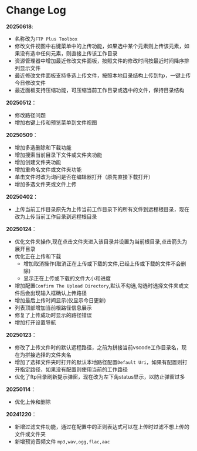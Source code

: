 # Change Log

**20250618**:
- 名称改为`FTP Plus Toolbox`
- 修改文件视图中右键菜单中的上传功能，如果选中某个元素则上传该元素，如果没有选中任何元素，则直接上传该工作目录
- 资源管理器中增加最近修改文件面板，按照文件的修改时间按最近时间降序排列显示文件
- 最近修改文件面板支持多选上传文件，按照本地目录结构上传到ftp，一键上传今日修改文件
- 最近面板支持压缩功能，可压缩当前工作目录或选中的文件，保持目录结构

**20250512**：
- 修改路径问题
- 增加右键上传和预览菜单到文件视图

**20250509**：
- 增加多选删除和下载功能
- 增加搜索当前目录下文件或文件夹功能
- 增加创建文件夹功能
- 增加重命名文件或文件夹功能
- 单击文件时改为询问是否在编辑器打开（原先直接下载打开）
- 增加多选文件夹或文件上传

**20250402**：
- 上传当前工作目录原先为上传当前工作目录下的所有文件到远程根目录，现在改为上传当前工作目录到远程根目录

**20250124**：
- 优化文件夹操作,现在点击文件夹进入该目录并设置为当前根目录,点击箭头为展开目录
- 优化正在上传和下载
  - 增加取消操作(取消正在上传或下载的文件,已经上传或下载的文件不会删除)
  - 显示正在上传或下载的文件大小和进度
- 增加配置`Confirm The Upload Directory`,默认不勾选,勾选时选择文件夹或文件后会出现输入框确认上传路径
- 增加最后上传时间显示(仅显示今日更新)
- 列表顶部增加当前根路径信息展示 
- 修复了上传成功时显示的路径错误
- 增加打开设置导航

**20250123**：
- 修改了上传文件时的默认远程路径，之前为拼接当前vscode工作目录名，现在为拼接选择的文件夹名
- 增加了选择文件夹时打开的默认本地路径配置`Default Uri`，如果有配置则打开指定路径，如果没有配置则使用当前的工作路径
- 优化了ftp目录刷新提示弹窗，现在改为左下角status显示，以防止弹窗过多

**20250114**：
- 优化上传和删除

**20241220**：
- 新增过滤文件功能，通过在配置中的正则表达式可以在上传时过滤不想上传的文件或文件夹
- 新增预览音频文件 `mp3,wav,ogg,flac,aac`
